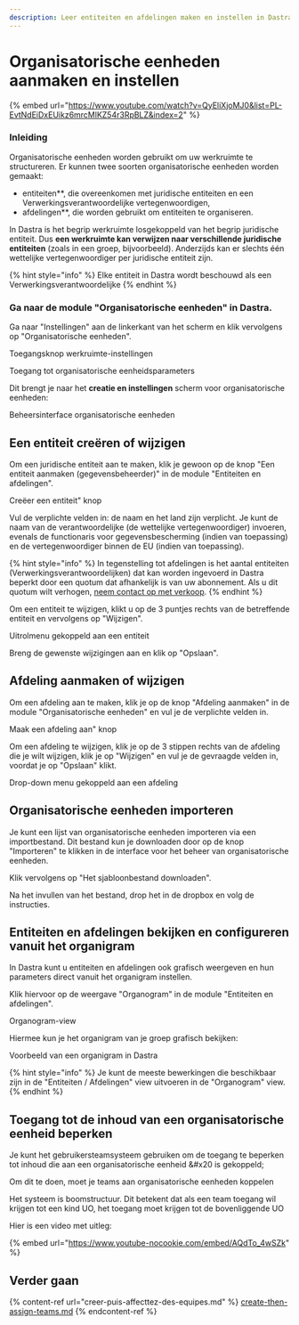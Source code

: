 ```yaml
---
description: Leer entiteiten en afdelingen maken en instellen in Dastra.
---
```


# Organisatorische eenheden aanmaken en instellen



{% embed url="https://www.youtube.com/watch?v=QyEliXjoMJ0&list=PL-EvtNdEiDxEUikz6mrcMlKZ54r3RpBLZ&index=2" %}

### Inleiding

Organisatorische eenheden worden gebruikt om uw werkruimte te structureren. Er kunnen twee soorten organisatorische eenheden worden gemaakt:&#x20;

* entiteiten**, die overeenkomen met juridische entiteiten en een Verwerkingsverantwoordelijke vertegenwoordigen,
* afdelingen**, die worden gebruikt om entiteiten te organiseren.

In Dastra is het begrip werkruimte losgekoppeld van het begrip juridische entiteit. Dus **een werkruimte kan verwijzen naar verschillende juridische entiteiten** (zoals in een groep, bijvoorbeeld). Anderzijds kan er slechts één wettelijke vertegenwoordiger per juridische entiteit zijn.

{% hint style="info" %}
Elke entiteit in Dastra wordt beschouwd als een Verwerkingsverantwoordelijke &#x20;
{% endhint %}

### Ga naar de module "Organisatorische eenheden" in Dastra.

Ga naar "Instellingen" aan de linkerkant van het scherm en klik vervolgens op "Organisatorische eenheden".



Toegangsknop werkruimte-instellingen


Toegang tot organisatorische eenheidsparameters

Dit brengt je naar het **creatie en instellingen** scherm voor organisatorische eenheden:

Beheersinterface organisatorische eenheden

## Een entiteit creëren of wijzigen

Om een juridische entiteit aan te maken, klik je gewoon op de knop "Een entiteit aanmaken (gegevensbeheerder)" in de module "Entiteiten en afdelingen".

Creëer een entiteit" knop

Vul de verplichte velden in: de naam en het land zijn verplicht. Je kunt de naam van de verantwoordelijke (de wettelijke vertegenwoordiger) invoeren, evenals de functionaris voor gegevensbescherming (indien van toepassing) en de vertegenwoordiger binnen de EU (indien van toepassing).

{% hint style="info" %}
In tegenstelling tot afdelingen is het aantal entiteiten (Verwerkingsverantwoordelijken) dat kan worden ingevoerd in Dastra beperkt door een quotum dat afhankelijk is van uw abonnement. Als u dit quotum wilt verhogen, [neem contact op met verkoop](https://www.dastra.eu/en/contacts).
{% endhint %}

Om een entiteit te wijzigen, klikt u op de 3 puntjes rechts van de betreffende entiteit en vervolgens op "Wijzigen".

Uitrolmenu gekoppeld aan een entiteit

Breng de gewenste wijzigingen aan en klik op "Opslaan".

## Afdeling aanmaken of wijzigen

Om een afdeling aan te maken, klik je op de knop "Afdeling aanmaken" in de module "Organisatorische eenheden" en vul je de verplichte velden in.

Maak een afdeling aan" knop

Om een afdeling te wijzigen, klik je op de 3 stippen rechts van de afdeling die je wilt wijzigen, klik je op "Wijzigen" en vul je de gevraagde velden in, voordat je op "Opslaan" klikt.

Drop-down menu gekoppeld aan een afdeling

## Organisatorische eenheden importeren

Je kunt een lijst van organisatorische eenheden importeren via een importbestand. Dit bestand kun je downloaden door op de knop "Importeren" te klikken in de interface voor het beheer van organisatorische eenheden.&#x20;

Klik vervolgens op "Het sjabloonbestand downloaden".

Na het invullen van het bestand, drop het in de dropbox en volg de instructies.

## Entiteiten en afdelingen bekijken en configureren vanuit het organigram

In Dastra kunt u entiteiten en afdelingen ook grafisch weergeven en hun parameters direct vanuit het organigram instellen.

Klik hiervoor op de weergave "Organogram" in de module "Entiteiten en afdelingen".

Organogram-view

Hiermee kun je het organigram van je groep grafisch bekijken:

Voorbeeld van een organigram in Dastra

{% hint style="info" %}
Je kunt de meeste bewerkingen die beschikbaar zijn in de "Entiteiten / Afdelingen" view uitvoeren in de "Organogram" view.
{% endhint %}

## Toegang tot de inhoud van een organisatorische eenheid beperken

Je kunt het gebruikersteamsysteem gebruiken om de toegang te beperken tot inhoud die aan een organisatorische eenheid &#x20 is gekoppeld;

Om dit te doen, moet je teams aan organisatorische eenheden koppelen &#x20;

Het systeem is boomstructuur. Dit betekent dat als een team toegang wil krijgen tot een kind UO, het toegang moet krijgen tot de bovenliggende UO &#x20;



Hier is een video met uitleg:

{% embed url="https://www.youtube-nocookie.com/embed/AQdTo_4wSZk" %}

## Verder gaan

{% content-ref url="creer-puis-affecttez-des-equipes.md" %}
[create-then-assign-teams.md](create-then-assign-teams.md)
{% endcontent-ref %}